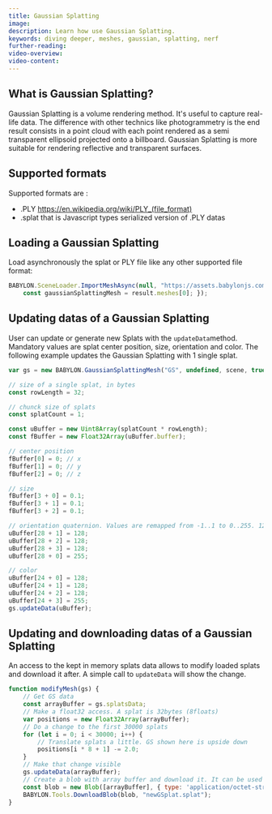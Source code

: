 ```yaml
---
title: Gaussian Splatting
image:
description: Learn how use Gaussian Splatting.
keywords: diving deeper, meshes, gaussian, splatting, nerf
further-reading:
video-overview:
video-content:
---
```


## What is Gaussian Splatting?

Gaussian Splatting is a volume rendering method. It's useful to capture real-life data. The difference with other technics like photogrammetry is the end result consists in a point cloud with each point rendered as a semi transparent ellipsoid projected onto a billboard. Gaussian Splatting is more suitable for rendering reflective and transparent surfaces.

## Supported formats

Supported formats are :

- .PLY https://en.wikipedia.org/wiki/PLY_(file_format)
- .splat that is Javascript types serialized version of .PLY datas

## Loading a Gaussian Splatting

Load asynchronously the splat or PLY file like any other supported file format:

```javascript
BABYLON.SceneLoader.ImportMeshAsync(null, "https://assets.babylonjs.com/splats/", "gs_Skull.splat", scene).then((result) =>{
    const gaussianSplattingMesh = result.meshes[0]; });
```

## Updating datas of a Gaussian Splatting

User can update or generate new Splats with the `updateData`method.
Mandatory values are splat center position, size, orientation and color.
The following example updates the Gaussian Splatting with 1 single splat.

```javascript
var gs = new BABYLON.GaussianSplattingMesh("GS", undefined, scene, true);

// size of a single splat, in bytes
const rowLength = 32;

// chunck size of splats
const splatCount = 1;

const uBuffer = new Uint8Array(splatCount * rowLength);
const fBuffer = new Float32Array(uBuffer.buffer);

// center position
fBuffer[0] = 0; // x
fBuffer[1] = 0; // y
fBuffer[2] = 0; // z

// size
fBuffer[3 + 0] = 0.1;
fBuffer[3 + 1] = 0.1;
fBuffer[3 + 2] = 0.1;

// orientation quaternion. Values are remapped from -1..1 to 0..255. 128 is 0. 255 is 1
uBuffer[28 + 1] = 128; 
uBuffer[28 + 2] = 128;
uBuffer[28 + 3] = 128;
uBuffer[28 + 0] = 255;

// color
uBuffer[24 + 0] = 128;
uBuffer[24 + 1] = 128;
uBuffer[24 + 2] = 128;
uBuffer[24 + 3] = 255;
gs.updateData(uBuffer);
```

## Updating and downloading datas of a Gaussian Splatting

An access to the kept in memory splats data allows to modify loaded splats and download it after.
A simple call to `updateData` will show the change.

```javascript
function modifyMesh(gs) {
    // Get GS data
    const arrayBuffer = gs.splatsData;
    // Make a float32 access. A splat is 32bytes (8floats)
    var positions = new Float32Array(arrayBuffer);
    // Do a change to the first 30000 splats
    for (let i = 0; i < 30000; i++) {
        // Translate splats a little. GS shown here is upside down
        positions[i * 8 + 1] -= 2.0;
    }
    // Make that change visible
    gs.updateData(arrayBuffer);
    // Create a blob with array buffer and download it. It can be used directly with the sandbox
    const blob = new Blob([arrayBuffer], { type: 'application/octet-stream' });
    BABYLON.Tools.DownloadBlob(blob, "newGSplat.splat");
}
```

<Playground id="#CID4NN#203" title="Simple Example of Gaussian Splatting" description="Simple example of setting a Gaussian Splatting."/>

<Playground id="#45KYTJ#61" title="Loading and displaying different Gaussian Splatting scenes" description="Loading and displaying different Gaussian Splatting scenes."/>

<Playground id="#EILZ5L#3" title="10000 splats updated" description="Creating and updating a Gaussian Splatting made of 10000 individual splats"/>

<Playground id="#RKKCHG#0" title="Download and modify a GS" description="Download a Gaussian Splatting and modify a bunch splats. Then, downloads it."/>
